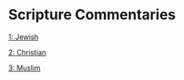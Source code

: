 # Scripture Commentaries

[1: Jewish](https://github.com/Atlas-of-Kaeon/The-One-Library/blob/master/The%20One%20Library/2%20-%20Collection/1%20-%20References/1%20-%20Guides/3%20-%20Contents/1%20-%20Scripture/1%20-%20Jewish/README.md)

[2: Christian](https://github.com/Atlas-of-Kaeon/The-One-Library/blob/master/The%20One%20Library/2%20-%20Collection/1%20-%20References/1%20-%20Guides/3%20-%20Contents/1%20-%20Scripture/2%20-%20Christian/README.md)

[3: Muslim](https://github.com/Atlas-of-Kaeon/The-One-Library/blob/master/The%20One%20Library/2%20-%20Collection/1%20-%20References/1%20-%20Guides/3%20-%20Contents/1%20-%20Scripture/3%20-%20Muslim/README.md)